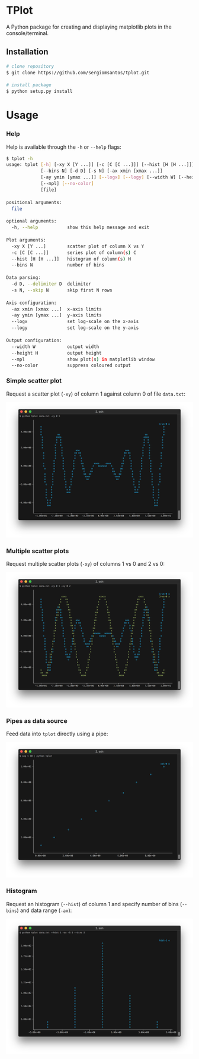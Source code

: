 # TPlot

A Python package for creating and displaying matplotlib plots in the console/terminal.

## Installation

```bash
# clone repository
$ git clone https://github.com/sergiomsantos/tplot.git

# install package
$ python setup.py install
```


# Usage

### Help

Help is available through the `-h` or `--help` flags:

```bash
$ tplot -h
usage: tplot [-h] [-xy X [Y ...]] [-c [C [C ...]]] [--hist [H [H ...]]]
             [--bins N] [-d D] [-s N] [-ax xmin [xmax ...]]
             [-ay ymin [ymax ...]] [--logx] [--logy] [--width W] [--height H]
             [--mpl] [--no-color]
             [file]

positional arguments:
  file

optional arguments:
  -h, --help           show this help message and exit

Plot arguments:
  -xy X [Y ...]        scatter plot of column X vs Y
  -c [C [C ...]]       series plot of column(s) C
  --hist [H [H ...]]   histogram of column(s) H
  --bins N             number of bins

Data parsing:
  -d D, --delimiter D  delimiter
  -s N, --skip N       skip first N rows

Axis configuration:
  -ax xmin [xmax ...]  x-axis limits
  -ay ymin [ymax ...]  y-axis limits
  --logx               set log-scale on the x-axis
  --logy               set log-scale on the y-axis

Output configuration:
  --width W            output width
  --height H           output height
  --mpl                show plot(s) in matplotlib window
  --no-color           suppress coloured output
```

### Simple scatter plot

Request a scatter plot (`-xy`) of column 1 against column 0 of file `data.txt`:

![simple scatter plot image](images/example1.png)

### Multiple scatter plots

Request multiple scatter plots (`-xy`) of columns 1 vs 0 and 2 vs 0:

![multiple scatter plots image](images/example2.png)

### Pipes as data source

Feed data into `tplot` directly using a pipe:

![piping data image](images/example3.png)

### Histogram

Request an histogram (`--hist`) of column 1 and specify number of bins (`--bins`) and data range (`-ax`):

![histogram image](images/example4.png)



